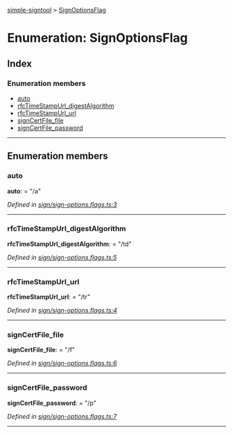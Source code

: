 [simple-signtool](../README.md) > [SignOptionsFlag](../enums/signoptionsflag.md)

# Enumeration: SignOptionsFlag

## Index

### Enumeration members

* [auto](signoptionsflag.md#auto)
* [rfcTimeStampUrl_digestAlgorithm](signoptionsflag.md#rfctimestampurl_digestalgorithm)
* [rfcTimeStampUrl_url](signoptionsflag.md#rfctimestampurl_url)
* [signCertFile_file](signoptionsflag.md#signcertfile_file)
* [signCertFile_password](signoptionsflag.md#signcertfile_password)

---

## Enumeration members

<a id="auto"></a>

###  auto

**auto**:  = "/a"

*Defined in [sign/sign-options.flags.ts:3](https://github.com/djbreen7/simple-signtool/blob/5b3421b/src/sign/sign-options.flags.ts#L3)*

___
<a id="rfctimestampurl_digestalgorithm"></a>

###  rfcTimeStampUrl_digestAlgorithm

**rfcTimeStampUrl_digestAlgorithm**:  = "/td"

*Defined in [sign/sign-options.flags.ts:5](https://github.com/djbreen7/simple-signtool/blob/5b3421b/src/sign/sign-options.flags.ts#L5)*

___
<a id="rfctimestampurl_url"></a>

###  rfcTimeStampUrl_url

**rfcTimeStampUrl_url**:  = "/tr"

*Defined in [sign/sign-options.flags.ts:4](https://github.com/djbreen7/simple-signtool/blob/5b3421b/src/sign/sign-options.flags.ts#L4)*

___
<a id="signcertfile_file"></a>

###  signCertFile_file

**signCertFile_file**:  = "/f"

*Defined in [sign/sign-options.flags.ts:6](https://github.com/djbreen7/simple-signtool/blob/5b3421b/src/sign/sign-options.flags.ts#L6)*

___
<a id="signcertfile_password"></a>

###  signCertFile_password

**signCertFile_password**:  = "/p"

*Defined in [sign/sign-options.flags.ts:7](https://github.com/djbreen7/simple-signtool/blob/5b3421b/src/sign/sign-options.flags.ts#L7)*

___

